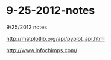 9-25-2012-notes
===============

9/25/2012 notes

http://matplotlib.org/api/pyplot_api.html

http://www.infochimps.com/